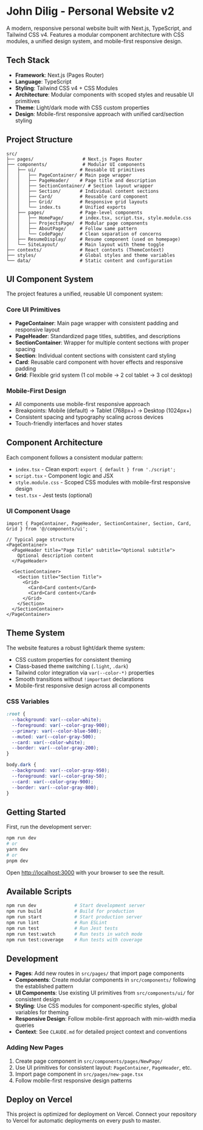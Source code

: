 # John Dilig - Personal Website v2

A modern, responsive personal website built with Next.js, TypeScript, and Tailwind CSS v4. Features a modular component architecture with CSS modules, a unified design system, and mobile-first responsive design.

## Tech Stack

- **Framework**: Next.js (Pages Router)
- **Language**: TypeScript
- **Styling**: Tailwind CSS v4 + CSS Modules
- **Architecture**: Modular components with scoped styles and reusable UI primitives
- **Theme**: Light/dark mode with CSS custom properties
- **Design**: Mobile-first responsive approach with unified card/section styling

## Project Structure

```
src/
├── pages/                  # Next.js Pages Router
├── components/             # Modular UI components
│   ├── ui/                # Reusable UI primitives
│   │   ├── PageContainer/ # Main page wrapper
│   │   ├── PageHeader/    # Page title and description
│   │   ├── SectionContainer/ # Section layout wrapper
│   │   ├── Section/       # Individual content sections
│   │   ├── Card/          # Reusable card component
│   │   ├── Grid/          # Responsive grid layouts
│   │   └── index.ts       # Unified exports
│   ├── pages/             # Page-level components
│   │   ├── HomePage/      # index.tsx, script.tsx, style.module.css
│   │   ├── ProjectsPage/  # Modular page components
│   │   ├── AboutPage/     # Follow same pattern
│   │   └── CodePage/      # Clean separation of concerns
│   ├── ResumeDisplay/     # Resume component (used on homepage)
│   └── SiteLayout/        # Main layout with theme toggle
├── contexts/              # React contexts (ThemeContext)
├── styles/                # Global styles and theme variables
└── data/                  # Static content and configuration
```

## UI Component System

The project features a unified, reusable UI component system:

### Core UI Primitives
- **PageContainer**: Main page wrapper with consistent padding and responsive layout
- **PageHeader**: Standardized page titles, subtitles, and descriptions
- **SectionContainer**: Wrapper for multiple content sections with proper spacing
- **Section**: Individual content sections with consistent card styling
- **Card**: Reusable card component with hover effects and responsive padding
- **Grid**: Flexible grid system (1 col mobile → 2 col tablet → 3 col desktop)

### Mobile-First Design
- All components use mobile-first responsive approach
- Breakpoints: Mobile (default) → Tablet (768px+) → Desktop (1024px+)
- Consistent spacing and typography scaling across devices
- Touch-friendly interfaces and hover states

## Component Architecture

Each component follows a consistent modular pattern:
- `index.tsx` - Clean export: `export { default } from './script';`
- `script.tsx` - Component logic and JSX
- `style.module.css` - Scoped CSS modules with mobile-first responsive design
- `test.tsx` - Jest tests (optional)

### UI Component Usage
```tsx
import { PageContainer, PageHeader, SectionContainer, Section, Card, Grid } from '@/components/ui';

// Typical page structure
<PageContainer>
  <PageHeader title="Page Title" subtitle="Optional subtitle">
    Optional description content
  </PageHeader>
  
  <SectionContainer>
    <Section title="Section Title">
      <Grid>
        <Card>Card content</Card>
        <Card>Card content</Card>
      </Grid>
    </Section>
  </SectionContainer>
</PageContainer>
```

## Theme System

The website features a robust light/dark theme system:
- CSS custom properties for consistent theming
- Class-based theme switching (`.light`, `.dark`)
- Tailwind color integration via `var(--color-*)` properties
- Smooth transitions without `!important` declarations
- Mobile-first responsive design across all components

### CSS Variables
```css
:root {
  --background: var(--color-white);
  --foreground: var(--color-gray-900);
  --primary: var(--color-blue-500);
  --muted: var(--color-gray-500);
  --card: var(--color-white);
  --border: var(--color-gray-200);
}

body.dark {
  --background: var(--color-gray-950);
  --foreground: var(--color-gray-50);
  --card: var(--color-gray-900);
  --border: var(--color-gray-800);
}
```

## Getting Started

First, run the development server:

```bash
npm run dev
# or
yarn dev
# or
pnpm dev
```

Open [http://localhost:3000](http://localhost:3000) with your browser to see the result.

## Available Scripts

```bash
npm run dev              # Start development server
npm run build            # Build for production
npm run start            # Start production server
npm run lint             # Run ESLint
npm run test             # Run Jest tests
npm run test:watch       # Run tests in watch mode
npm run test:coverage    # Run tests with coverage
```

## Development

- **Pages**: Add new routes in `src/pages/` that import page components
- **Components**: Create modular components in `src/components/` following the established pattern
- **UI Components**: Use existing UI primitives from `src/components/ui/` for consistent design
- **Styling**: Use CSS modules for component-specific styles, global variables for theming
- **Responsive Design**: Follow mobile-first approach with min-width media queries
- **Context**: See `CLAUDE.md` for detailed project context and conventions

### Adding New Pages
1. Create page component in `src/components/pages/NewPage/`
2. Use UI primitives for consistent layout: `PageContainer`, `PageHeader`, etc.
3. Import page component in `src/pages/new-page.tsx`
4. Follow mobile-first responsive design patterns

## Deploy on Vercel

This project is optimized for deployment on Vercel. Connect your repository to Vercel for automatic deployments on every push to master.
